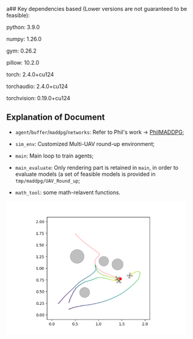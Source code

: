 a## Key dependencies based (Lower versions are not guaranteed to be feasible):

python: 3.9.0

numpy: 1.26.0

gym: 0.26.2

pillow: 10.2.0

torch: 2.4.0+cu124

torchaudio: 2.4.0+cu124

torchvision: 0.19.0+cu124

## Explanation of Document

- `agent`/`buffer`/`maddpg`/`networks`: Refer to Phil's work -> [PhilMADDPG](https://github.com/philtabor/Multi-Agent-Reinforcement-Learning);

- `sim_env`: Customized Multi-UAV round-up environment;

- `main`: Main loop to train agents;

- `main_evaluate`: Only rendering part is retained in `main`, in order to evaluate models (a set of feasible models is provided in `tmp/maddpg/UAV_Round_up`;

- `math_tool`: some math-relavent functions.

<img title="" src="Roundup.png" alt="" data-align="center" width="470">

